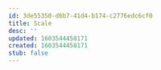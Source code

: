 ```yaml
---
id: 3de55350-d6b7-41d4-b174-c2776edc6cf0
title: Scale
desc: ''
updated: 1603544458171
created: 1603544458171
stub: false
---
```


